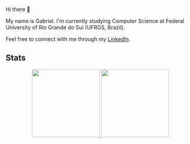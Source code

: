 Hi there 👋

My name is Gabriel. I'm currently studying Computer Science at Federal University of Rio Grande do Sul (UFRGS, Brazil).


Feel free to connect with me through my <a href="https://www.linkedin.com/in/gabriel-madeira" target="_blank">LinkedIn</a>.


## Stats
<div align="center">
  <a href="https://github.com/gabrielmadeira">
  <img height="180em" src="https://github-readme-stats.vercel.app/api?username=gabrielmadeira&show_icons=true&theme=dracula&include_all_commits=true&count_private=true"/>
  <img height="180em" src="https://github-readme-stats.vercel.app/api/top-langs/?username=gabrielmadeira&layout=compact&langs_count=7&theme=dracula"/>
</div>

<!--
**gabrielmadeira/gabrielmadeira** is a ✨ _special_ ✨ repository because its `README.md` (this file) appears on your GitHub profile.

Here are some ideas to get you started:

- 🔭 I’m currently working on ...
- 🌱 I’m currently learning ...
- 👯 I’m looking to collaborate on ...
- 🤔 I’m looking for help with ...
- 💬 Ask me about ...
- 📫 How to reach me: ...
- 😄 Pronouns: ...
- ⚡ Fun fact: ...
-->
